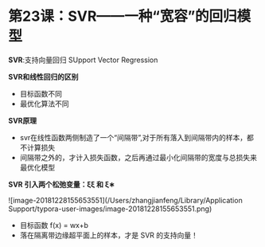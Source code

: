 # 第23课：SVR——一种“宽容”的回归模型

**SVR**:支持向量回归 SUpport Vector Regression

**SVR和线性回归的区别**

* 目标函数不同
* 最优化算法不同

**SVR原理**

* svr在线性函数两侧制造了一个“间隔带”,对于所有落入到间隔带内的样本，都不计算损失
* 间隔带之外的，才计入损失函数，之后再通过最小化间隔带的宽度与总损失来最优化模型

**SVR 引入两个松弛变量：ξξ 和 ξ∗**

![image-20181228155653551](/Users/zhangjianfeng/Library/Application Support/typora-user-images/image-20181228155653551.png)

* 目标函数 f(x) = wx+b
* 落在隔离带边缘超平面上的样本，才是 SVR 的支持向量！